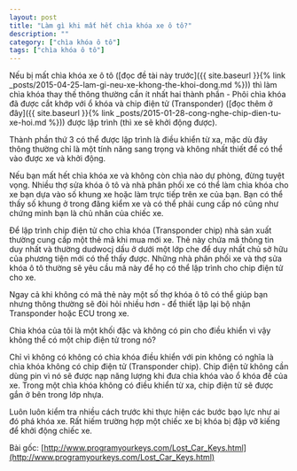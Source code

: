 ```yaml
---
layout: post
title: "Làm gì khi mất hết chìa khóa xe ô tô?"
description: ""
category: ["chìa khóa ô tô"]
tags: ["chìa khóa ô tô"]
---
```


Nếu bị mất chìa khóa xe ô tô ([đọc đề tài này trước]({{ site.baseurl }}{% link _posts/2015-04-25-lam-gi-neu-xe-khong-the-khoi-dong.md %})) thì làm chìa khóa thay thế thông thường cần ít nhất hai thành phần - Phôi chìa khóa đã được cắt khớp với ổ khóa và chip điện tử (Transponder) ([đọc thêm ở đây]({{ site.baseurl }}{% link _posts/2015-01-28-cong-nghe-chip-dien-tu-xe-hoi.md %})) được lập trình (thì xe sẽ khởi động được).

Thành phần thứ 3 có thể được lập trình là điều khiển từ xa, mặc dù đây thông thường chỉ là một tính năng sang trọng và không nhất thiết để có thể vào được xe và khởi động.

Nếu bạn mất hết chìa khóa xe và không còn chìa nào dự phòng, đừng tuyệt vọng. Nhiều thợ sửa khóa ô tô và nhà phân phối xe có thể làm chìa khóa cho xe bạn dựa vào số khung xe hoặc làm trực tiếp trên xe của bạn. Bạn có thể thấy số khung ở trong đăng kiểm xe và có thể phải cung cấp nó cũng như chứng minh bạn là chủ nhân của chiếc xe. 

Để lập trình chip điện tử cho chìa khóa (Transponder chip) nhà sản xuất thường cung cấp một thẻ mã khi mua mới xe. Thẻ này chứa mã thông tin duy nhất và thường dudwocj dấu ở dưới một lớp che để duy nhất chủ sở hữu của phương tiện mới có thể thấy được. Những nhà phân phối xe và thợ sửa khóa ô tô thường sẽ yêu cầu mã này để họ có thể lập trình cho chip điện tử cho xe.

Ngay cả khi không có mã thẻ này một số thợ khóa ô tô có thể giúp bạn nhưng thông thường sẽ đòi hỏi nhiều hơn - để thiết lập lại bộ nhận Transponder hoặc ECU trong xe.

Chìa khóa của tôi là một khối đặc và không có pin cho điều khiển vì vậy không thể có một chip điện tử trong nó?

Chỉ vì không có không có chìa khóa điều khiển với pin không có nghĩa là chìa khóa không có chip điện tử (Transponder chip). Chip điện tử không cần dùng pin vì nó sẽ được nạp năng lượng khi đưa chìa khóa vào ổ khóa đề của xe. Trong một chìa khóa không có điều khiển từ xa, chip điện tử sẽ được gắn ở bên trong lớp nhựa.

Luôn luôn kiểm tra nhiều cách trước khi thực hiện các bước bạo lực như ai đó phá khóa xe. Rất hiếm trường hợp một chiếc xe bị khóa bị đập vỡ kiếng để khởi động chiếc xe. 

Bài gốc: [http://www.programyourkeys.com/Lost_Car_Keys.html](http://www.programyourkeys.com/Lost_Car_Keys.html)